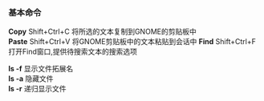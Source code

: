 ### 基本命令   
**Copy**   Shift+Ctrl+C 将所选的文本复制到GNOME的剪贴板中   
**Paste**   Shift+Ctrl+V 将GNOME剪贴板中的文本粘贴到会话中
**Find**  Shift+Ctrl+F 打开Find窗口,提供待搜索文本的搜索选项  

**ls -f**  显示文件拓展名  
**ls -a** 隐藏文件  
**ls -r** 递归显示文件  
